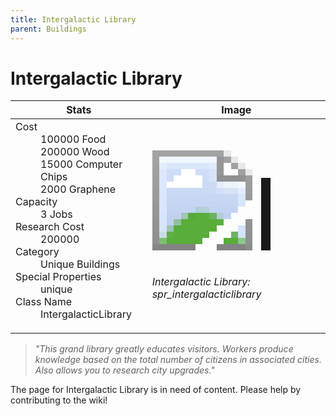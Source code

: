 ```yaml
---
title: Intergalactic Library
parent: Buildings
---
```

# Intergalactic Library

[//]: # (Pre-generated content)
<table><thead><tr><th>Stats</th><th>Image</th></tr></thead><tbody><tr><td><dl><dt>Cost</dt><dd>100000 Food<br>200000 Wood<br>15000 Computer Chips<br>2000 Graphene</dd><dt>Capacity</dt><dd>3 Jobs</dd><dt>Research Cost</dt><dd>200000</dd><dt>Category</dt><dd>Unique Buildings</dd><dt>Special Properties</dt><dd>unique</dd><dt>Class Name</dt><dd>IntergalacticLibrary</dd></dl></td><td><style>.building-image {width: 200px;height: 200px;overflow: hidden;position: relative;}.building-image img {image-rendering: pixelated;object-fit: none;transform: scale(10);transform-origin: left top;position: absolute;left: 0;top: 0;}</style><div class="building-image"><img style="object-position: -46px -946px;" src="https://tfe2-wiki.github.io/assets/sprites.png" alt="Intergalactic Library Back"><img style="object-position: -24px -946px;" src="https://tfe2-wiki.github.io/assets/sprites.png" alt="Intergalactic Library"></div><i>Intergalactic Library: spr_intergalacticlibrary</i></td></tr></tbody></table><blockquote><i>"This grand library greatly educates visitors. Workers produce knowledge based on the total number of citizens in associated cities. Also allows you to research city upgrades."</i></blockquote>

The page for Intergalactic Library is in need of content. Please help by contributing to the wiki!
